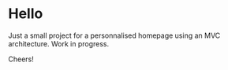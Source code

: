 <h1> Hello </h1>
Just a small project for a personnalised homepage using an MVC architecture.
Work in progress.

Cheers!
